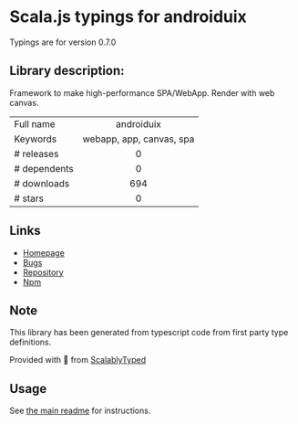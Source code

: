 
# Scala.js typings for androiduix

Typings are for version 0.7.0

## Library description:
Framework to make high-performance SPA/WebApp. Render with web canvas.

|                    |                 |
| ------------------ | :-------------: |
| Full name          | androiduix |
| Keywords           | webapp, app, canvas, spa |
| # releases         | 0 |
| # dependents       | 0 |
| # downloads        | 694 |
| # stars            | 0 |

## Links
- [Homepage](https://github.com/linfaxin/AndroidUIX#readme)
- [Bugs](https://github.com/linfaxin/AndroidUIX/issues)
- [Repository](https://github.com/linfaxin/AndroidUIX)
- [Npm](https://www.npmjs.com/package/androiduix)
    


## Note
This library has been generated from typescript code from first party type definitions.

Provided with :purple_heart: from [ScalablyTyped](https://github.com/oyvindberg/ScalablyTyped)

## Usage
See [the main readme](../../readme.md) for instructions.


